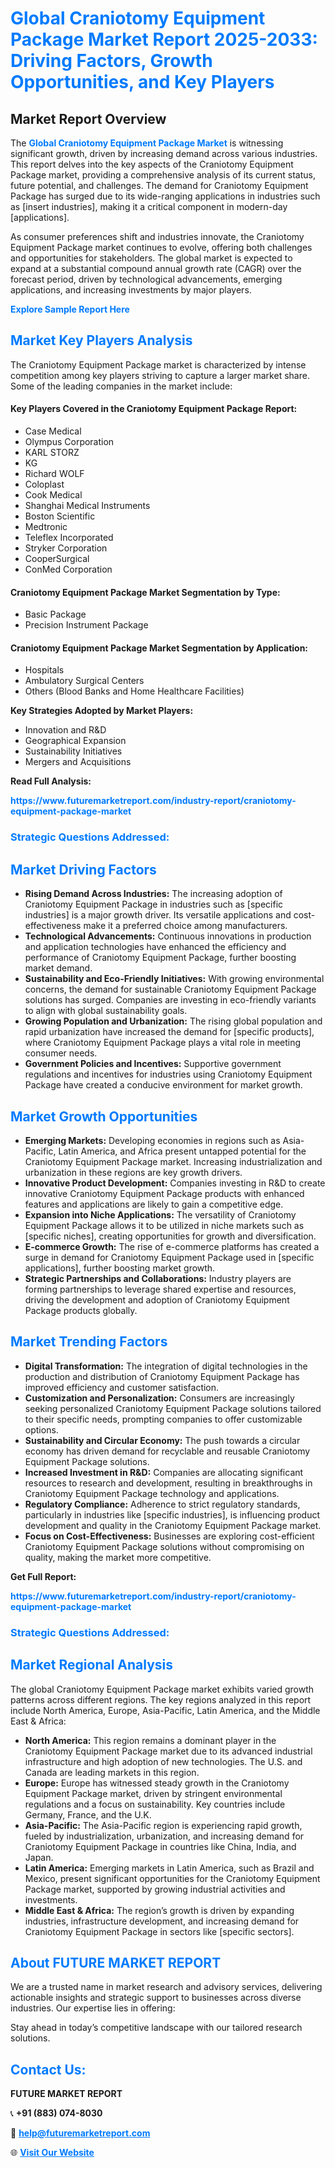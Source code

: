 <h1 style="color: #007BFF;">Global Craniotomy Equipment Package Market Report 2025-2033: Driving Factors, Growth Opportunities, and Key Players</h1>

<section id="overview">
<h2>Market Report Overview</h2>
<p>The <a href="https://www.futuremarketreport.com/industry-report/craniotomy-equipment-package-market" style="color: #007BFF; text-decoration: none;"><strong>Global Craniotomy Equipment Package Market</strong></a> is witnessing significant growth, driven by increasing demand across various industries. This report delves into the key aspects of the Craniotomy Equipment Package market, providing a comprehensive analysis of its current status, future potential, and challenges. The demand for Craniotomy Equipment Package has surged due to its wide-ranging applications in industries such as [insert industries], making it a critical component in modern-day [applications].</p>
<p>As consumer preferences shift and industries innovate, the Craniotomy Equipment Package market continues to evolve, offering both challenges and opportunities for stakeholders. The global market is expected to expand at a substantial compound annual growth rate (CAGR) over the forecast period, driven by technological advancements, emerging applications, and increasing investments by major players.</p>
</section>

<section id="overview">
<p><a href="https://www.futuremarketreport.com/request-sample/reportId=104383" style="color: #007BFF; text-decoration: none;"><strong>Explore Sample Report Here</strong></a></p>
</section>

<section id="key-players">
<h2 style="color: #007BFF;">Market Key Players Analysis</h2>
<p>The Craniotomy Equipment Package market is characterized by intense competition among key players striving to capture a larger market share. Some of the leading companies in the market include:</p>
<h4>Key Players Covered in the Craniotomy Equipment Package Report:</h4>
<ul><li>Case Medical</li><li>Olympus Corporation</li><li>KARL STORZ</li><li>KG</li><li>Richard WOLF</li><li>Coloplast</li><li>Cook Medical</li><li>Shanghai Medical Instruments</li><li>Boston Scientific</li><li>Medtronic</li><li>Teleflex Incorporated</li><li>Stryker Corporation</li><li>CooperSurgical</li><li>ConMed Corporation</li></ul>
<h4>Craniotomy Equipment Package Market Segmentation by Type:</h4>
<ul><li>Basic Package</li><li>Precision Instrument Package</li></ul>

<h4>Craniotomy Equipment Package Market Segmentation by Application:</h4>
<ul><li>Hospitals</li><li>Ambulatory Surgical Centers</li><li>Others (Blood Banks and Home Healthcare Facilities)</li></ul>
<p><strong>Key Strategies Adopted by Market Players:</strong></p>
<ul>
<li>Innovation and R&D</li>
<li>Geographical Expansion</li>
<li>Sustainability Initiatives</li>
<li>Mergers and Acquisitions</li>
</ul>
</section>

<section>
<p><strong>Read Full Analysis: </strong></p><a href="https://www.futuremarketreport.com/industry-report/craniotomy-equipment-package-market" style="color: #007BFF; text-decoration: none;"><strong>https://www.futuremarketreport.com/industry-report/craniotomy-equipment-package-market</strong></a>
<h3 style="color: #007BFF;">Strategic Questions Addressed:</h3>
</section>

<section id="driving-factors">
<h2 style="color: #007BFF;">Market Driving Factors</h2>
<ul>
<li><strong>Rising Demand Across Industries:</strong> The increasing adoption of Craniotomy Equipment Package in industries such as [specific industries] is a major growth driver. Its versatile applications and cost-effectiveness make it a preferred choice among manufacturers.</li>
<li><strong>Technological Advancements:</strong> Continuous innovations in production and application technologies have enhanced the efficiency and performance of Craniotomy Equipment Package, further boosting market demand.</li>
<li><strong>Sustainability and Eco-Friendly Initiatives:</strong> With growing environmental concerns, the demand for sustainable Craniotomy Equipment Package solutions has surged. Companies are investing in eco-friendly variants to align with global sustainability goals.</li>
<li><strong>Growing Population and Urbanization:</strong> The rising global population and rapid urbanization have increased the demand for [specific products], where Craniotomy Equipment Package plays a vital role in meeting consumer needs.</li>
<li><strong>Government Policies and Incentives:</strong> Supportive government regulations and incentives for industries using Craniotomy Equipment Package have created a conducive environment for market growth.</li>
</ul>
</section>

<section id="growth-opportunities">
<h2 style="color: #007BFF;">Market Growth Opportunities</h2>
<ul>
<li><strong>Emerging Markets:</strong> Developing economies in regions such as Asia-Pacific, Latin America, and Africa present untapped potential for the Craniotomy Equipment Package market. Increasing industrialization and urbanization in these regions are key growth drivers.</li>
<li><strong>Innovative Product Development:</strong> Companies investing in R&D to create innovative Craniotomy Equipment Package products with enhanced features and applications are likely to gain a competitive edge.</li>
<li><strong>Expansion into Niche Applications:</strong> The versatility of Craniotomy Equipment Package allows it to be utilized in niche markets such as [specific niches], creating opportunities for growth and diversification.</li>
<li><strong>E-commerce Growth:</strong> The rise of e-commerce platforms has created a surge in demand for Craniotomy Equipment Package used in [specific applications], further boosting market growth.</li>
<li><strong>Strategic Partnerships and Collaborations:</strong> Industry players are forming partnerships to leverage shared expertise and resources, driving the development and adoption of Craniotomy Equipment Package products globally.</li>
</ul>
</section>

<section id="trending-factors">
<h2 style="color: #007BFF;">Market Trending Factors</h2>
<ul>
<li><strong>Digital Transformation:</strong> The integration of digital technologies in the production and distribution of Craniotomy Equipment Package has improved efficiency and customer satisfaction.</li>
<li><strong>Customization and Personalization:</strong> Consumers are increasingly seeking personalized Craniotomy Equipment Package solutions tailored to their specific needs, prompting companies to offer customizable options.</li>
<li><strong>Sustainability and Circular Economy:</strong> The push towards a circular economy has driven demand for recyclable and reusable Craniotomy Equipment Package solutions.</li>
<li><strong>Increased Investment in R&D:</strong> Companies are allocating significant resources to research and development, resulting in breakthroughs in Craniotomy Equipment Package technology and applications.</li>
<li><strong>Regulatory Compliance:</strong> Adherence to strict regulatory standards, particularly in industries like [specific industries], is influencing product development and quality in the Craniotomy Equipment Package market.</li>
<li><strong>Focus on Cost-Effectiveness:</strong> Businesses are exploring cost-efficient Craniotomy Equipment Package solutions without compromising on quality, making the market more competitive.</li>
</ul>
</section>

<section>
<p><strong>Get Full Report: </strong></p><a href="https://www.futuremarketreport.com/industry-report/craniotomy-equipment-package-market" style="color: #007BFF; text-decoration: none;"><strong>https://www.futuremarketreport.com/industry-report/craniotomy-equipment-package-market</strong></a>
<h3 style="color: #007BFF;">Strategic Questions Addressed:</h3>
</section>


<section id="regional-analysis">
<h2 style="color: #007BFF;">Market Regional Analysis</h2>
<p>The global Craniotomy Equipment Package market exhibits varied growth patterns across different regions. The key regions analyzed in this report include North America, Europe, Asia-Pacific, Latin America, and the Middle East & Africa:</p>
<ul>
<li><strong>North America:</strong> This region remains a dominant player in the Craniotomy Equipment Package market due to its advanced industrial infrastructure and high adoption of new technologies. The U.S. and Canada are leading markets in this region.</li>
<li><strong>Europe:</strong> Europe has witnessed steady growth in the Craniotomy Equipment Package market, driven by stringent environmental regulations and a focus on sustainability. Key countries include Germany, France, and the U.K.</li>
<li><strong>Asia-Pacific:</strong> The Asia-Pacific region is experiencing rapid growth, fueled by industrialization, urbanization, and increasing demand for Craniotomy Equipment Package in countries like China, India, and Japan.</li>
<li><strong>Latin America:</strong> Emerging markets in Latin America, such as Brazil and Mexico, present significant opportunities for the Craniotomy Equipment Package market, supported by growing industrial activities and investments.</li>
<li><strong>Middle East & Africa:</strong> The region’s growth is driven by expanding industries, infrastructure development, and increasing demand for Craniotomy Equipment Package in sectors like [specific sectors].</li>
</ul>
</section>

<footer>
<h2 style="color: #007BFF;">About FUTURE MARKET REPORT</h2>
<p>We are a trusted name in market research and advisory services, delivering actionable insights and strategic support to businesses across diverse industries. Our expertise lies in offering:</p>

<p>Stay ahead in today’s competitive landscape with our tailored research solutions.</p>

<h2 style="color: #007BFF;">Contact Us:</h2>
<p><strong>FUTURE MARKET REPORT</strong></p>
<p>📞 <strong>+91 (883) 074-8030</strong></p>
<p>📧 <strong><a href="mailto:help@futuremarketreport.com" style="color: #007BFF;">help@futuremarketreport.com</a></strong></p>
<p>🌐 <strong><a href="https://www.futuremarketreport.com/" style="color: #007BFF;">Visit Our Website</a></strong></p>
</footer>